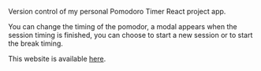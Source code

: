 Version control of my personal Pomodoro Timer React project app.

You can change the timing of the pomodor, a modal appears when the session timing is finished, you can choose to start a new session or to start the break timing.

This website is available [here](https://pomodoro-ansman.netlify.app/).
